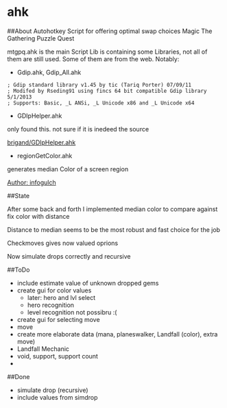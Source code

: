 # ahk

##About
Autohotkey Script for offering optimal swap choices Magic The Gathering Puzzle Quest

mtgpq.ahk is the main Script
Lib is containing some Libraries, not all of them are still used.
Some of them are from the web.
Notably:

* Gdip.ahk, Gdip_All.ahk
```
; Gdip standard library v1.45 by tic (Tariq Porter) 07/09/11
; Modifed by Rseding91 using fincs 64 bit compatible Gdip library 5/1/2013
; Supports: Basic, _L ANSi, _L Unicode x86 and _L Unicode x64
```

* GDIpHelper.ahk

only found this. not sure if it is inedeed the source

[brigand/GDIpHelper.ahk](https://gist.github.com/brigand)

* regionGetColor.ahk

generates median Color of a screen region

[Author: infogulch](https://github.com/infogulch)

##State

After some back and forth I implemented median color to compare against fix color with distance

Distance to median seems to be the most robust and fast choice for the job

Checkmoves gives now valued oprions

Now simulate drops correctly and recursive

##ToDo

* include estimate value of unknown dropped gems
* create gui for color values
    * later: hero and lvl select
    * hero recognition
    * level recognition not possibru :(
* create gui for selecting move
* move
* create more elaborate data (mana, planeswalker, Landfall (color), extra move)
* Landfall Mechanic
* void, support, support count
* 


##Done
* simulate drop (recursive)
* include values from simdrop
